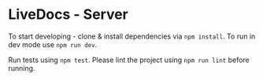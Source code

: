 # LiveDocs - Server

To start developing - clone & install dependencies via `npm install`.
To run in dev mode use `npm run dev`.

Run tests using `npm test`.
Please lint the project using `npm run lint` before running.
